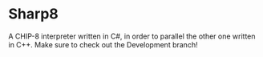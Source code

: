 # Sharp8
A CHIP-8 interpreter written in C#, in order to parallel the other one written in C++. Make sure to check out the Development branch!